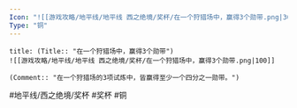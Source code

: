 ```yaml
---
Icon: "![[游戏攻略/地平线/地平线 西之绝境/奖杯/在一个狩猎场中，赢得3个勋带.png|30]]"
Type: "铜"
---
```

```ad-common-bronze-trophy
title: (Title:: "在一个狩猎场中，赢得3个勋带")
![[游戏攻略/地平线/地平线 西之绝境/奖杯/在一个狩猎场中，赢得3个勋带.png|100]]

(Comment:: "在一个狩猎场的3项试炼中，皆赢得至少一个四分之一勋带。")
```

#地平线/西之绝境/奖杯 #奖杯 #铜
